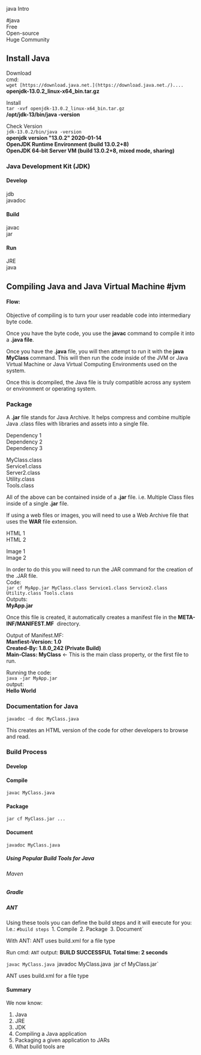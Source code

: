 java Intro  

  
#java  
Free  
Open-source  
Huge Community  
  
## Install Java  
  
Download  
cmd:  
`wget [https://download.java.net.](https://download.java.net./)....`  
**openjdk-13.0.2_linux-x64_bin.tar.gz**  
  
Install  
`tar -xvf openjdk-13.0.2_linux-x64_bin.tar.gz`  
**/opt/jdk-13/bin/java -version**  
  
Check Version  
`jdk-13.0.2/bin/java -version`  
**openjdk version "13.0.2" 2020-01-14**  
**OpenJDK Runtime Environment (build 13.0.2+8)**  
**OpenJDK 64-bit Server VM (build 13.0.2+8, mixed mode, sharing)**  
  
### Java Development Kit (JDK)  
#### Develop  
jdb  
javadoc  
  
#### Build  
javac  
jar  
  
#### Run  
JRE  
java


## Compiling Java and Java Virtual Machine #jvm  
  
#### Flow:  
Objective of compiling is to turn your user readable code into intermediary byte code.  
  
Once you have the byte code, you use the **javac** command to compile it into a **.java file**.  
  
Once you have the **.java** file, you will then attempt to run it with the **java MyClass** command. This will then run the code inside of the JVM or Java Virtual Machine or Java Virtual Computing Environments used on the system.  
  
Once this is dcompiled, the Java file is truly compatible across any system or environment or operating system.  
  
### Package  
  
A **.jar** file stands for Java Archive. It helps compress and combine multiple Java .class files with libraries and assets into a single file.  
  
Dependency 1  
Dependency 2  
Dependency 3  
  
MyClass.class  
Service1.class  
Server2.class  
Utility.class  
Tools.class  
  
All of the above can be contained inside of a **.jar** file. i.e. Multiple Class files inside of a single **.jar** file.  
  
If using a web files or images, you will need to use a Web Archive file that uses the **WAR** file extension.  
  
HTML 1  
HTML 2  
  
Image 1  
Image 2  
  
In order to do this you will need to run the JAR command for the creation of the .JAR file.  
Code:  
`jar cf MyApp.jar MyClass.class Service1.class Service2.class Utility.class Tools.class`  
Outputs:  
**MyApp.jar**  
  
Once this file is created, it automatically creates a manifest file in the **META-INF/MANIFEST.MF**  directory.  
  
Output of Manifest.MF:  
**Manfiest-Version: 1.0  
Created-By: 1.8.0_242 (Private Build)  
Main-Class: MyClass** <- This is the main class property, or the first file to run.  
  
Running the code:  
`java -jar MyApp.jar`  
output:  
**Hello World**  
### Documentation for Java  
  
`javadoc -d doc MyClass.java`  
  
This creates an HTML version of the code for other developers to browse and read.  
  
  
### Build Process  
  
#### Develop  
#### Compile  
`javac MyClass.java`  
#### Package  
`jar cf MyClass.jar ...`  
#### Document  
`javadoc MyClass.java`  
  
  
##### Using Popular Build Tools for Java  
  
###### Maven  
##### Gradle  
##### ANT

Using these tools you can define the build steps and it will execute for you:
I.e.:
`#build steps
`1. Compile`
`2. Package`
`3. Document`

With ANT:
ANT uses build.xml for a file type

Run cmd:
`ANT`
output:
**BUILD SUCCESSFUL**
**Total time: 2 seconds**



`javac MyClass.java
`javadoc MyClass.java`
`jar cf MyClass.jar`

ANT uses build.xml for a file type


#### Summary

We now know:
1. Java
2. JRE
3. JDK
4. Compiling a Java application
5. Packaging a given application to JARs
6. What build tools are